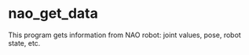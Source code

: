 # nao_get_data

This program gets information from NAO robot: joint values, pose, robot state, etc. 

